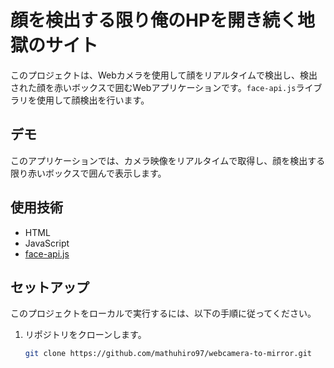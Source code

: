 # 顔を検出する限り俺のHPを開き続く地獄のサイト

このプロジェクトは、Webカメラを使用して顔をリアルタイムで検出し、検出された顔を赤いボックスで囲むWebアプリケーションです。`face-api.js`ライブラリを使用して顔検出を行います。

## デモ

このアプリケーションでは、カメラ映像をリアルタイムで取得し、顔を検出する限り赤いボックスで囲んで表示します。

## 使用技術

- HTML
- JavaScript
- [face-api.js](https://github.com/justadudewhohacks/face-api.js)

## セットアップ

このプロジェクトをローカルで実行するには、以下の手順に従ってください。

1. リポジトリをクローンします。

   ```bash
   git clone https://github.com/mathuhiro97/webcamera-to-mirror.git
